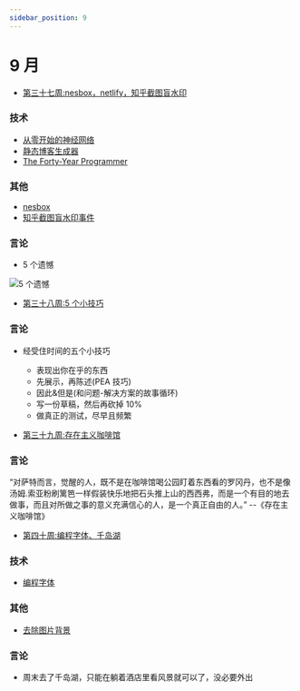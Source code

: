 ```yaml
---
sidebar_position: 9
---
```


# 9 月

- [第三十七周:nesbox，netlify，知乎截图盲水印](./weekly/第三十七周.md)

### 技术

- [从零开始的神经网络](https://aegeorge42.github.io/)
- [静态博客生成器](https://urara-docs.netlify.app/)
- [The Forty-Year Programmer](https://codefol.io/posts/the-forty-year-programmer/)

### 其他

- [nesbox](https://nesbox.xianqiao.wang/)
- [知乎截图盲水印事件](https://mp.weixin.qq.com/s/EykLVZA6MQ3kgKvZFKfR9g)

### 言论

- 5 个遗憾

![5 个遗憾](https://cdn.beekka.com/blogimg/asset/202209/bg2022090805.webp)

- [第三十八周:5 个小技巧](./weekly/第三十八周.md)

### 言论

- 经受住时间的五个小技巧

  - 表现出你在乎的东西
  - 先展示，再陈述(PEA 技巧)
  - 因此&但是(和问题-解决方案的故事循环)
  - 写一份草稿，然后再砍掉 10%
  - 做真正的测试，尽早且频繁

- [第三十九周:存在主义咖啡馆](./weekly/第三十九周.md)

### 言论

“对萨特而言，觉醒的人，既不是在咖啡馆喝公园盯着东西看的罗冈丹，也不是像汤姆.索亚粉刷篱笆一样假装快乐地把石头推上山的西西弗，而是一个有目的地去做事，而且对所做之事的意义充满信心的人，是一个真正自由的人。”
--《存在主义咖啡馆》

- [第四十周:编程字体、千岛湖](./weekly/第四十周.md)

### 技术

- [编程字体](https://www.programmingfonts.org/)

### 其他

- [去除图片背景](https://app.photoroom.com/create)

### 言论

- 周末去了千岛湖，只能在躺着酒店里看风景就可以了，没必要外出
